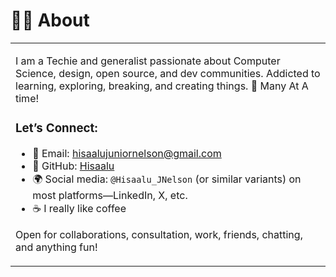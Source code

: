 <h1 align="left">👨‍💻 About</h1>

<table>
<tr>
  <td valign="center">

I am a Techie and generalist passionate about Computer Science, design, open source, and dev communities. Addicted to learning, exploring, breaking, and creating things. 🚀 Many At A time!

### **Let’s Connect:**

- 📧 Email: [hisaalujuniornelson@gmail.com](mailto:hisaalujuniornelson@gmail.com)
- 🐙 GitHub: [Hisaalu](https://github.com/Hisaalu)
- 🌍 Social media: `@Hisaalu_JNelson` (or similar variants) on most platforms—LinkedIn, X, etc.
- ☕ I really like coffee

Open for collaborations, consultation, work, friends, chatting, and anything fun!  
     </td>               
</tr>
</table>
